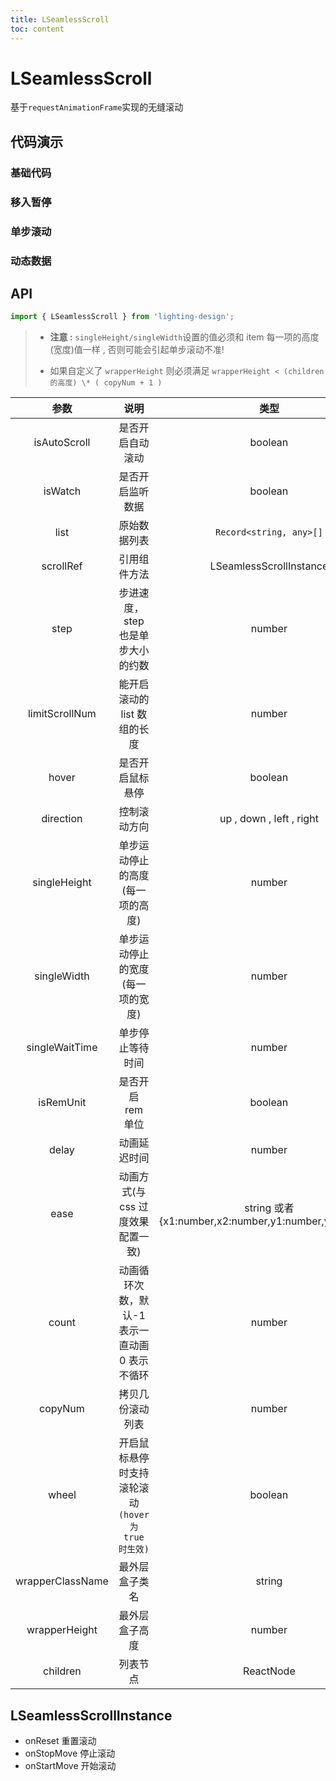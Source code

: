 ```yaml
---
title: LSeamlessScroll
toc: content
---
```


# LSeamlessScroll

基于`requestAnimationFrame`实现的无缝滚动

## 代码演示

### 基础代码

<code src='./demos/Demo1.tsx' ></code>

### 移入暂停

<code src='./demos/Demo2.tsx' ></code>

### 单步滚动

<code src='./demos/Demo3.tsx' ></code>

### 动态数据

<code src='./demos/Demo4.tsx' ></code>

## API

```ts
import { LSeamlessScroll } from 'lighting-design';
```

> - **注意 :** `singleHeight/singleWidth`设置的值必须和 item 每一项的高度(宽度)值一样 , 否则可能会引起单步滚动不准!
>
> - 如果自定义了 `wrapperHeight` 则必须满足 `wrapperHeight < (children 的高度) \* ( copyNum + 1 )`

|       参数       |                        说明                        |                         类型                         |       默认值        |
| :--------------: | :------------------------------------------------: | :--------------------------------------------------: | :-----------------: |
|   isAutoScroll   |                  是否开启自动滚动                  |                       boolean                        |        true         |
|     isWatch      |                  是否开启监听数据                  |                       boolean                        |        true         |
|       list       |                    原始数据列表                    |               `Record<string, any>[]`                |          -          |
|    scrollRef     |                    引用组件方法                    |               LSeamlessScrollInstance                |          -          |
|       step       |         步进速度，step 也是单步大小的约数          |                        number                        |          1          |
|  limitScrollNum  |            能开启滚动的 list 数组的长度            |                        number                        |          3          |
|      hover       |                  是否开启鼠标悬停                  |                       boolean                        |        false        |
|    direction     |                    控制滚动方向                    |               up , down , left , right               |        'up'         |
|   singleHeight   |          单步运动停止的高度(每一项的高度)          |                        number                        |          -          |
|   singleWidth    |          单步运动停止的宽度(每一项的宽度)          |                        number                        |          -          |
|  singleWaitTime  |                  单步停止等待时间                  |                        number                        |       1000ms        |
|    isRemUnit     |                 是否开启 rem 单位                  |                       boolean                        |        false        |
|      delay       |                    动画延迟时间                    |                        number                        |         0ms         |
|       ease       |         动画方式(与 css 过度效果配置一致)          | string 或者{x1:number,x2:number,y1:number,y2:number} |       ease-in       |
|      count       |   动画循环次数，默认-1 表示一直动画 0 表示不循环   |                        number                        |         -1          |
|     copyNum      |                  拷贝几份滚动列表                  |                        number                        |          1          |
|      wheel       | 开启鼠标悬停时支持滚轮滚动`(hover 为 true 时生效)` |                       boolean                        |        false        |
| wrapperClassName |                   最外层盒子类名                   |                        string                        |          -          |
|  wrapperHeight   |                   最外层盒子高度                   |                        number                        | children 列表的高度 |
|     children     |                      列表节点                      |                      ReactNode                       |          -          |

## LSeamlessScrollInstance

- onReset 重置滚动
- onStopMove 停止滚动
- onStartMove 开始滚动
